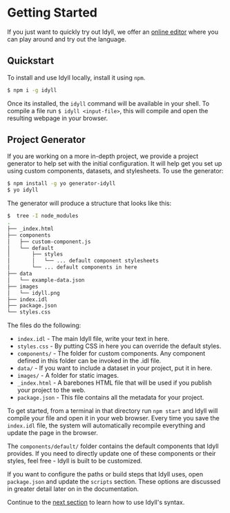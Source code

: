 
# Getting Started

If you just want to quickly try out Idyll, we offer an [online editor](https://idyll-lang.github.io/editor/) where you
can play around and try out the language.


## Quickstart

To install and use Idyll locally, install it using `npm`.

```sh
$ npm i -g idyll
```

Once its installed, the `idyll` command will be available in your shell. To compile a file run `$ idyll <input-file>`, this will
compile and open the resulting webpage in your browser.

## Project Generator

If you are working on a more in-depth project, we provide a project
generator to help set with the initial configuration.
It will help get you set up using custom components, datasets, and stylesheets.
To use the generator:

```sh
$ npm install -g yo generator-idyll
$ yo idyll
```

The generator will produce a structure that looks like this:

```sh
$  tree -I node_modules
.
├── _index.html
├── components
│   ├── custom-component.js
│   └── default
│       ├── styles
│       │   └── ... default component stylesheets
│       └── ... default components in here
├── data
│   └── example-data.json
├── images
│   └── idyll.png
├── index.idl
├── package.json
└── styles.css
```

The files do the following:

* `index.idl` - The main Idyll file, write your text in here.
* `styles.css` - By putting CSS in here you can override the default styles.
* `components/` - The folder for custom components. Any component defined in this folder can be invoked in the .idl file.
* `data/` - If you want to include a dataset in your project, put it in here.
* `images/` - A folder for static images.
* `_index.html` - A barebones HTML file that will be used if you publish your project to the web.
* `package.json` - This file contains all the metadata for your project.

To get started, from a terminal in that directory run `npm start` and Idyll will compile your
file and open it in your web browser. Every time you save the `index.idl` file, the system will automatically recompile
everything and update the page in the browser.

The `components/default/` folder contains the default components that Idyll provides. If you need to directly
update one of these components or their styles, feel free - Idyll is built to be customized.

If you want to configure the paths or build steps that Idyll uses, open `package.json` and update the `scripts` section. These options are discussed in greater detail later on in the documentation.

Continue to the [next section](/syntax) to learn how to use Idyll's syntax.